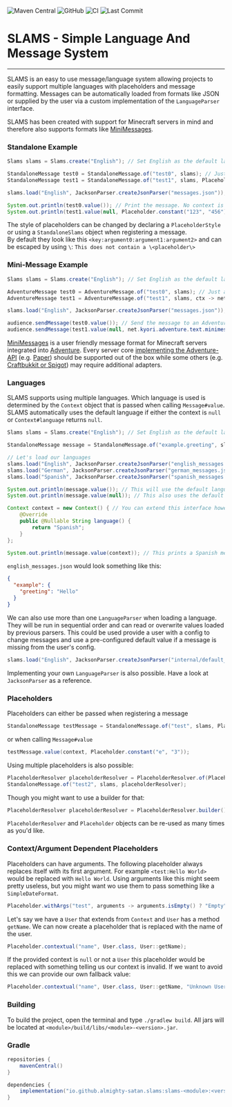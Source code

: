 ![Maven Central](https://img.shields.io/maven-central/v/io.github.almighty-satan.slams/slams-parser-jackson?style=flat-square)
![GitHub](https://img.shields.io/github/license/Almighty-Satan/SLAMS?style=flat-square)
![CI](https://img.shields.io/github/actions/workflow/status/Almighty-Satan/SLAMS/gradle-build.yml?branch=master&style=flat-square)
![Last Commit](https://img.shields.io/github/last-commit/Almighty-Satan/SLAMS?style=flat-square)

# SLAMS - Simple Language And Message System

___

SLAMS is an easy to use message/language system allowing projects to easily support multiple languages with placeholders and message formatting. Messages can be automatically loaded from formats like JSON or supplied by the user via a custom implementation of the `LanguageParser` interface.

SLAMS has been created with support for Minecraft servers in mind and therefore also supports formats like [MiniMessages](https://docs.advntr.dev/minimessage/index.html).

### Standalone Example
```java
Slams slams = Slams.create("English"); // Set English as the default language

StandaloneMessage test0 = StandaloneMessage.of("test0", slams); // Just a simple message
StandaloneMessage test1 = StandaloneMessage.of("test1", slams, Placeholder.constant("hello", "world")); // Message with placeholder, "hello" will be replaced with "world"

slams.load("English", JacksonParser.createJsonParser("messages.json")); // Register language and load messages from JSON file

System.out.println(test0.value()); // Print the message. No context is provided and therefore the default language will be used. See Context#language
System.out.println(test1.value(null, Placeholder.constant("123", "456"))); // Print another message but add an additional placeholder
```
The style of placeholders can be changed by declaring a `PlaceholderStyle` or using a `StandaloneSlams` object when registering a message.  
By default they look like this `<key:argument0:argument1:argument2>`
and can be escaped by using ``\``: `This does not contain a \<placeholder\>`

### Mini-Message Example
```java
Slams slams = Slams.create("English"); // Set English as the default language

AdventureMessage test0 = AdventureMessage.of("test0", slams); // Just a simple message
AdventureMessage test1 = AdventureMessage.of("test1", slams, ctx -> net.kyori.adventure.text.minimessage.tag.resolver.Placeholder.unparsed("hello", "world")); // Message with placeholder, "hello" will be replaced with "world"

slams.load("English", JacksonParser.createJsonParser("messages.json")); // Register language and load messages from JSON file

audience.sendMessage(test0.value()); // Send the message to an Adventure Audience. No context is provided and therefore the default language will be used. See Context#language
audience.sendMessage(test1.value(null, net.kyori.adventure.text.minimessage.tag.resolver.Placeholder.unparsed("123", "456"))); // Send another message but add an additional minimessage placeholder
```

[MiniMessages](https://docs.advntr.dev/minimessage/index.html) is a user friendly message format for Minecraft servers integrated into [Adventure](https://github.com/KyoriPowered/adventure). Every server core [implementing the Adventure-API](https://docs.advntr.dev/platform/native.html) (e.g. [Paper](https://papermc.io/)) should be supported out of the box while some others (e.g. [Craftbukkit or Spigot](https://docs.advntr.dev/platform/bukkit.html)) may require additional adapters.

### Languages
SLAMS supports using multiple languages. Which language is used is determined by the `Context` object
that is passed when calling `Message#value`. SLAMS automatically uses the default language if either the
context is `null` or `Context#language` returns `null`.
```java
Slams slams = Slams.create("English"); // Set English as the default language

StandaloneMessage message = StandaloneMessage.of("example.greeting", slams); // Just a simple message

// Let's load our languages
slams.load("English", JacksonParser.createJsonParser("english_messages.json"));
slams.load("German", JacksonParser.createJsonParser("german_messages.json"));
slams.load("Spanish", JacksonParser.createJsonParser("spanish_messages.json"));

System.out.println(message.value()); // This will use the default language (English)
System.out.println(message.value(null)); // This also uses the default language

Context context = new Context() { // You can extend this interface however you want
    @Override
    public @Nullable String language() {
        return "Spanish";
    }
};

System.out.println(message.value(context)); // This prints a Spanish message
```
`english_messages.json` would look something like this:
```json
{
  "example": {
    "greeting": "Hello"
  }
}
```
We can also use more than one `LanguageParser` when loading a language. They will be run in sequential order and can
read or overwrite values loaded by previous parsers. This could be used provide a user with a config to change messages
and use a pre-configured default value if a message is missing from the user's config.
```java
slams.load("English", JacksonParser.createJsonParser("internal/default_messages.json"), JacksonParser.createJsonParser("config/user_messages.json"));
```
Implementing your own `LanguageParser` is also possible. Have a look at `JacksonParser` as a reference.

### Placeholders
Placeholders can either be passed when registering a message
```java
StandaloneMessage testMessage = StandaloneMessage.of("test", slams, Placeholder.constant("pi", "3"));
```
or when calling `Message#value`
```java
testMessage.value(context, Placeholder.constant("e", "3"));
```
Using multiple placeholders is also possible:
```java
PlaceholderResolver placeholderResolver = PlaceholderResolver.of(Placeholder.constant("hello", "world"), Placeholder.constant("1234", "5678"));
StandaloneMessage.of("test2", slams, placeholderResolver);
```
Though you might want to use a builder for that:
```java
PlaceholderResolver placeholderResolver = PlaceholderResolver.builder().constant("hello", "world").constant("1234", "5678").build();
```
`PlaceholderResolver` and `Placeholder` objects can be re-used as many times as you'd like.

### Context/Argument Dependent Placeholders
Placeholders can have arguments. The following placeholder always replaces itself with its first argument.
For example `<test:Hello World>` would be replaced with `Hello World`. Using arguments like this might seem pretty
useless, but you might want wo use them to pass something like a `SimpleDateFormat`.
```java
Placeholder.withArgs("test", arguments -> arguments.isEmpty() ? "Empty" : arguments.get(0));
```
Let's say we have a `User` that extends from `Context` and `User` has a method `getName`. We can now create a 
placeholder that is replaced with the name of the user.
```java
Placeholder.contextual("name", User.class, User::getName);
```
If the provided context is `null` or not a `User` this placeholder would be replaced with something telling us our
context is invalid. If we want to avoid this we can provide our own fallback value:
```java
Placeholder.contextual("name", User.class, User::getName, "Unknown User");
```

### Building
To build the project, open the terminal and type `./gradlew build`. All jars will be located at `<module>/build/libs/<module>-<version>.jar`.

### Gradle
```gradle
repositories {
    mavenCentral()
}

dependencies {
    implementation("io.github.almighty-satan.slams:slams-<module>:<version>")
}
```
